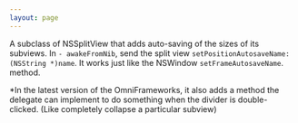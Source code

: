 ```yaml
---
layout: page
---
```




A subclass of NSSplitView that adds auto-saving of the sizes of its subviews.
In <code>- awakeFromNib</code>, send the split view <code>setPositionAutosaveName:(NSString *)name</code>. It works just like the NSWindow <code>setFrameAutosaveName</code>. method.

*In the latest version of the OmniFrameworks, it also adds a method the delegate can implement to do something when the divider is double-clicked. (Like completely collapse a particular subview)
